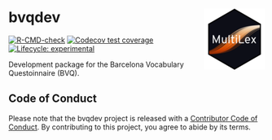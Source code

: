 # bvqdev <a href="https://gongcastro.github.io/bvqdev/"><img src="man/figures/logo.png" align="right" height="120" /></a>

<!-- badges: start -->
[![R-CMD-check](https://github.com/gongcastro/bvqdev/actions/workflows/R-CMD-check.yaml/badge.svg)](https://github.com/gongcastro/bvqdev/actions/workflows/R-CMD-check.yaml)
[![Codecov test coverage](https://codecov.io/gh/gongcastro/bvqdev/branch/main/graph/badge.svg)](https://app.codecov.io/gh/gongcastro/bvqdev?branch=main)
[![Lifecycle: experimental](https://img.shields.io/badge/lifecycle-experimental-orange.svg)](https://lifecycle.r-lib.org/articles/stages.html#experimental)
<!-- badges: end -->

Development package for the Barcelona Vocabulary Questoinnaire (BVQ).

## Code of Conduct

Please note that the bvqdev project is released with a [Contributor Code of Conduct](https://contributor-covenant.org/version/2/1/CODE_OF_CONDUCT.html). By contributing to this project, you agree to abide by its terms.
